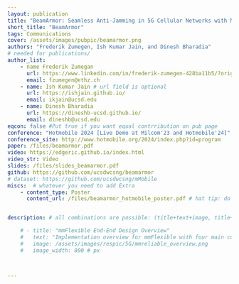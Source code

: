 ```yaml
---
layout: publication
title: "BeamArmor: Seamless Anti-Jamming in 5G Cellular Networks with MIMO Null-steering"
short_title: "BeamArmor"
tags: Communications
cover: /assets/images/pubpic/beamarmor.png
authors: "Frederik Zumegen, Ish Kumar Jain, and Dinesh Bharadia"
# needed for publications/
author_list:
    - name Frederik Zumegan
      url: https://www.linkedin.com/in/frederik-zumegen-428ba11b5/?originalSubdomain=de
      email: fzumegen@ethz.ch
    - name: Ish Kumar Jain # url field is optional
      url: https://ishjain.github.io/
      email: ikjain@ucsd.edu
    - name: Dinesh Bharadia
      url: https://dineshb-ucsd.github.io/
      email: dineshb@ucsd.edu
eqcon: false #Put true if you want equal contrribution on pub page
conference: "Hotmobile 2024 [Live Demo at Milcom'23 and Hotmobile'24]"
conference_site: http://www.hotmobile.org/2024/index.php?id=program
paper: /files/beamarmor.pdf
video: https://edgeric.github.io/index.html
video_str: Video
slides: /files/slides_beamarmor.pdf
github: https://github.com/ucsdwcsng/beamarmor
# dataset: https://github.com/ucsdwcsng/mMobile
miscs:  # whatever you need to add Extra
    - content_type: Poster
      content_url: /files/beamarmor_hotmobile_poster.pdf # hat tip: do not use tabs for idnentation, yaml doesnt support it


description: # all combinations are possible: (title+text+image, title+image, text+image etc), things will be populated in orders

    # - title: "mmFlexible End-End Design Overview"
    #   text: "Implementation overview for mmFlexible with four main components: Data traffic generator, Fast beam scan angle estimation, a scheduler, and our FSDA algorithm."
    #   image: /assets/images/respic/5G/mmreliable_overview.png
    #   image_width: 800 # px



---
```


